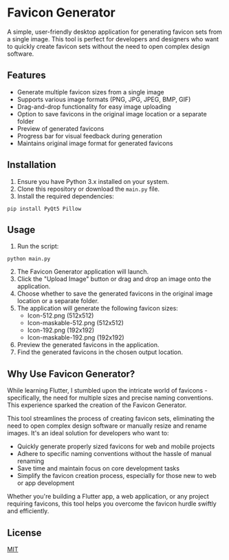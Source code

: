 # Favicon Generator

A simple, user-friendly desktop application for generating favicon sets from a single image. This tool is perfect for developers and designers who want to quickly create favicon sets without the need to open complex design software.

## Features

- Generate multiple favicon sizes from a single image
- Supports various image formats (PNG, JPG, JPEG, BMP, GIF)
- Drag-and-drop functionality for easy image uploading
- Option to save favicons in the original image location or a separate folder
- Preview of generated favicons
- Progress bar for visual feedback during generation
- Maintains original image format for generated favicons

## Installation

1. Ensure you have Python 3.x installed on your system.
2. Clone this repository or download the `main.py` file.
3. Install the required dependencies:

```
pip install PyQt5 Pillow
```

## Usage

1. Run the script:

```
python main.py
```

2. The Favicon Generator application will launch.
3. Click the "Upload Image" button or drag and drop an image onto the application.
4. Choose whether to save the generated favicons in the original image location or a separate folder.
5. The application will generate the following favicon sizes:
   - Icon-512.png (512x512)
   - Icon-maskable-512.png (512x512)
   - Icon-192.png (192x192)
   - Icon-maskable-192.png (192x192)
6. Preview the generated favicons in the application.
7. Find the generated favicons in the chosen output location.

## Why Use Favicon Generator?

While learning Flutter, I stumbled upon the intricate world of favicons - specifically, the need for multiple sizes and precise naming conventions. This experience sparked the creation of the Favicon Generator.

This tool streamlines the process of creating favicon sets, eliminating the need to open complex design software or manually resize and rename images. It's an ideal solution for developers who want to:

- Quickly generate properly sized favicons for web and mobile projects
- Adhere to specific naming conventions without the hassle of manual renaming
- Save time and maintain focus on core development tasks
- Simplify the favicon creation process, especially for those new to web or app development

Whether you're building a Flutter app, a web application, or any project requiring favicons, this tool helps you overcome the favicon hurdle swiftly and efficiently.

## License

[MIT](https://choosealicense.com/licenses/mit/)